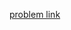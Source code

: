 <a href="https://www.hackerrank.com/contests/hack-the-interview-v-asia-pacific/challenges/rerouting?h_r=profile">problem link</a>
